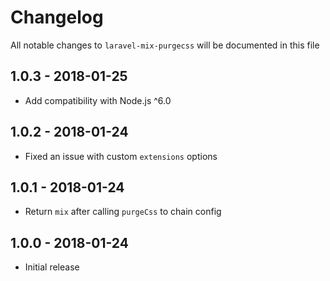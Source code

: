# Changelog

All notable changes to `laravel-mix-purgecss` will be documented in this file

## 1.0.3 - 2018-01-25

- Add compatibility with Node.js ^6.0

## 1.0.2 - 2018-01-24

- Fixed an issue with custom `extensions` options

## 1.0.1 - 2018-01-24

- Return `mix` after calling `purgeCss` to chain config

## 1.0.0 - 2018-01-24

- Initial release
